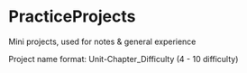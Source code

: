 # PracticeProjects
Mini projects, used for notes &amp; general experience 

Project name format: Unit-Chapter_Difficulty (4 - 10 difficulty)
